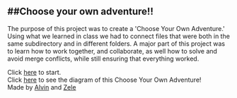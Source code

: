 ##Choose your own adventure!!
----------------------  
The purpose of this project was to create a 'Choose
Your Own Adventure.' Using what we learned in class
we had to connect files that were both in the same 
subdirectory and in different folders. A major part of 
this project was to learn how to work together, and collaborate, as well how to solve and avoid merge 
conflicts, while still ensuring that everything worked.  

Click [here](first-day-college.md) to start.  
Click [here](https://docs.google.com/a/hstat.org/drawings/d/1_Yr3L4wbEvxSnzUfSghYzmoasOnVBZSUgtjfo_i9_nE/edit?usp=sharing) to see the diagram of this Choose Your Own Adventure!  
Made by [Alvin](https://github.com/nievesalvin) and [Zele](https://github.com/zeled3813)  